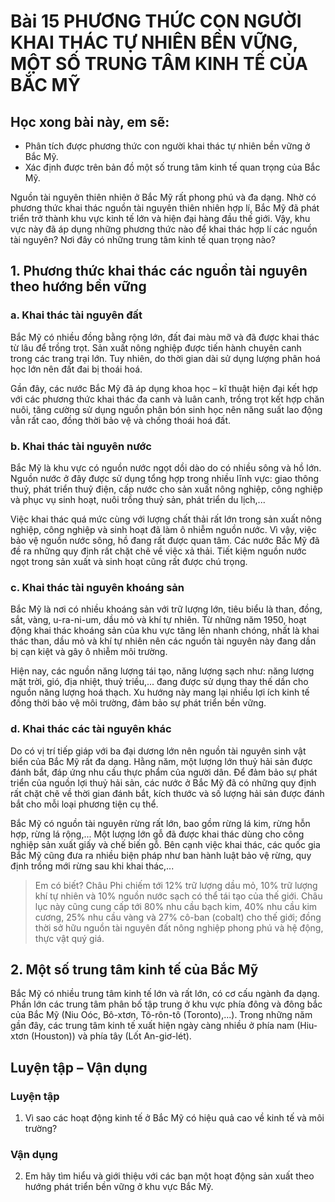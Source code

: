 # Bài 15 PHƯƠNG THỨC CON NGƯỜI KHAI THÁC TỰ NHIÊN BỀN VỮNG, MỘT SỐ TRUNG TÂM KINH TẾ CỦA BẮC MỸ

## Học xong bài này, em sẽ:
- Phân tích được phương thức con người khai thác tự nhiên bền vững ở Bắc Mỹ.
- Xác định được trên bản đồ một số trung tâm kinh tế quan trọng của Bắc Mỹ.

Nguồn tài nguyên thiên nhiên ở Bắc Mỹ rất phong phú và đa dạng. Nhờ có phương thức khai thác nguồn tài nguyên thiên nhiên hợp lí, Bắc Mỹ đã phát triển trở thành khu vực kinh tế lớn và hiện đại hàng đầu thế giới. Vậy, khu vực này đã áp dụng những phương thức nào để khai thác hợp lí các nguồn tài nguyên? Nơi đây có những trung tâm kinh tế quan trọng nào?

## 1. Phương thức khai thác các nguồn tài nguyên theo hướng bền vững

### a. Khai thác tài nguyên đất

Bắc Mỹ có nhiều đồng bằng rộng lớn, đất đai màu mỡ và đã được khai thác từ lâu để trồng trọt. Sản xuất nông nghiệp được tiến hành chuyên canh trong các trang trại lớn. Tuy nhiên, do thời gian dài sử dụng lượng phân hoá học lớn nên đất đai bị thoái hoá.

Gần đây, các nước Bắc Mỹ đã áp dụng khoa học – kĩ thuật hiện đại kết hợp với các phương thức khai thác đa canh và luân canh, trồng trọt kết hợp chăn nuôi, tăng cường sử dụng nguồn phân bón sinh học nên năng suất lao động vẫn rất cao, đồng thời bảo vệ và chống thoái hoá đất.

### b. Khai thác tài nguyên nước

Bắc Mỹ là khu vực có nguồn nước ngọt dồi dào do có nhiều sông và hồ lớn. Nguồn nước ở đây được sử dụng tổng hợp trong nhiều lĩnh vực: giao thông thuỷ, phát triển thuỷ điện, cấp nước cho sản xuất nông nghiệp, công nghiệp và phục vụ sinh hoạt, nuôi trồng thuỷ sản, phát triển du lịch,...

Việc khai thác quá mức cùng với lượng chất thải rất lớn trong sản xuất nông nghiệp, công nghiệp và sinh hoạt đã làm ô nhiễm nguồn nước. Vì vậy, việc bảo vệ nguồn nước sông, hồ đang rất được quan tâm. Các nước Bắc Mỹ đã đề ra những quy định rất chặt chẽ về việc xả thải. Tiết kiệm nguồn nước ngọt trong sản xuất và sinh hoạt cũng rất được chú trọng.

### c. Khai thác tài nguyên khoáng sản

Bắc Mỹ là nơi có nhiều khoáng sản với trữ lượng lớn, tiêu biểu là than, đồng, sắt, vàng, u-ra-ni-um, dầu mỏ và khí tự nhiên. Từ những năm 1950, hoạt động khai thác khoáng sản của khu vực tăng lên nhanh chóng, nhất là khai thác than, dầu mỏ và khí tự nhiên nên các nguồn tài nguyên này đang dần bị cạn kiệt và gây ô nhiễm môi trường.

Hiện nay, các nguồn năng lượng tái tạo, năng lượng sạch như: năng lượng mặt trời, gió, địa nhiệt, thuỷ triều,... đang được sử dụng thay thế dần cho nguồn năng lượng hoá thạch. Xu hướng này mang lại nhiều lợi ích kinh tế đồng thời bảo vệ môi trường, đảm bảo sự phát triển bền vững.

### d. Khai thác các tài nguyên khác

Do có vị trí tiếp giáp với ba đại dương lớn nên nguồn tài nguyên sinh vật biển của Bắc Mỹ rất đa dạng. Hằng năm, một lượng lớn thuỷ hải sản được đánh bắt, đáp ứng nhu cầu thực phẩm của người dân. Để đảm bảo sự phát triển của nguồn lợi thuỷ hải sản, các nước ở Bắc Mỹ đã có những quy định rất chặt chẽ về thời gian đánh bắt, kích thước và số lượng hải sản được đánh bắt cho mỗi loại phương tiện cụ thể.

Bắc Mỹ có nguồn tài nguyên rừng rất lớn, bao gồm rừng lá kim, rừng hỗn hợp, rừng lá rộng,... Một lượng lớn gỗ đã được khai thác dùng cho công nghiệp sản xuất giấy và chế biến gỗ. Bên cạnh việc khai thác, các quốc gia Bắc Mỹ cũng đưa ra nhiều biện pháp như ban hành luật bảo vệ rừng, quy định trồng mới rừng sau khi khai thác,...

> Em có biết?
> Châu Phi chiếm tới 12% trữ lượng dầu mỏ, 10% trữ lượng khí tự nhiên và 10% nguồn nước sạch có thể tái tạo của thế giới. Châu lục này cũng cung cấp tới 80% nhu cầu bạch kim, 40% nhu cầu kim cương, 25% nhu cầu vàng và 27% cô-ban (cobalt) cho thế giới; đồng thời sở hữu nguồn tài nguyên đất nông nghiệp phong phú và hệ động, thực vật quý giá.

## 2. Một số trung tâm kinh tế của Bắc Mỹ

Bắc Mỹ có nhiều trung tâm kinh tế lớn và rất lớn, có cơ cấu ngành đa dạng. Phần lớn các trung tâm phân bố tập trung ở khu vực phía đông và đông bắc của Bắc Mỹ (Niu Oóc, Bô-xtơn, Tô-rôn-tô (Toronto),...). Trong những năm gần đây, các trung tâm kinh tế xuất hiện ngày càng nhiều ở phía nam (Hiu-xtơn (Houston)) và phía tây (Lốt An-giơ-lét).

## Luyện tập – Vận dụng

### Luyện tập

1. Vì sao các hoạt động kinh tế ở Bắc Mỹ có hiệu quả cao về kinh tế và môi trường?

### Vận dụng

2. Em hãy tìm hiểu và giới thiệu với các bạn một hoạt động sản xuất theo hướng phát triển bền vững ở khu vực Bắc Mỹ.

